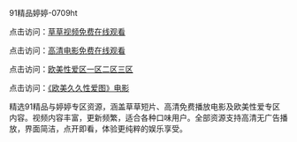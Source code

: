 91精品婷婷-0709ht

点击访问：<a href="https://heiliaoxwd5i8.pages.dev">草草视频免费在线观看</a>

点击访问：<a href="https://heiliaowt0d7p.pages.dev">高清电影免费在线观看</a>

点击访问：<a href="https://heiliaoga6s9v.pages.dev">欧美性爱区一区二区三区</a>

点击访问：<a href="https://heiliaoow5kzm.pages.dev">《欧美久久性爱图》电影</a>

<p>精选91精品与婷婷专区资源，涵盖草草短片、高清免费播放电影及欧美性爱专区内容。视频内容丰富，更新频繁，适合各种口味用户。全部资源支持高清无广告播放，界面简洁，点开即看，体验更纯粹的娱乐享受。</p>

<span style="display:none;">[Canonical link](https://github.com/sap20250709/sap1 ）</span>
